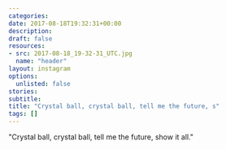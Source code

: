 ```yaml
---
categories:
date: 2017-08-18T19:32:31+00:00
description:
draft: false
resources:
- src: 2017-08-18_19-32-31_UTC.jpg
  name: "header"
layout: instagram
options:
  unlisted: false
stories:
subtitle:
title: "Crystal ball, crystal ball, tell me the future, s"
tags: []
---
```


"Crystal ball, crystal ball, tell me the future, show it all."
